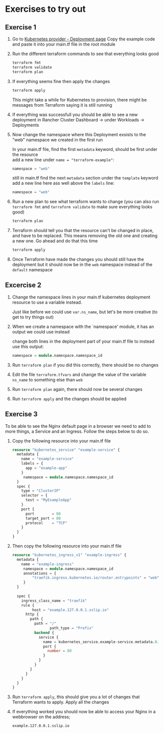 # Exercises to try out

## Exercise 1
1. Go to [Kubernetes provider - Deployment page](https://registry.terraform.io/providers/hashicorp/kubernetes/latest/docs/resources/deployment#example-usage)
   Copy the example code and paste it into your main.tf file in the root module

2. Run the different terraform commands to see that everything looks good
   ```bash
   terraform fmt
   terraform validate
   terraform plan
   ```

3. If everything seems fine then apply the changes
   ```bash
   terraform apply
   ```

   This might take a while for Kubernetes to provision, there might be messages from Terraform saying it is still running

4. If everything was successfull you should be able to see a new deployment in Rancher Cluster Dashboard -> under Workloads -> Deployments

5. Now change the namespace where this Deployment exsists to the "web" namespace we created in the first run
   
   In your main.tf file, find the first `metadata` keyword, should be first under the resource  
   add a new line under `name = "terraform-example"`:  
   ```terraform
   namespace = "web"
   ```

   still in main.tf find the next `metadata` section under the `template` keyword  
   add a new line here ass well above the `labels` line:
   ```terraform
   namespace = "web"
   ```

6. Run a new plan to see what terraform wants to change (you can also run `terraform fmt` and `terraform validate` to make sure everything looks good)

   ```bash
   terraform plan
   ```

7. Terraform should tell you that the resource can't be changed in place, and have to be replaced. This means removing the old one and creating a new one. Go ahead and do that this time

   ```bash
   terraform apply
   ```

8. Once Terraform have made the changes you should still have the deployment but it should now be in the `web` namespace instead of the `default` namespace

## Excercise 2

1. Change the namespace lines in your main.tf kubernetes deployment resource to use a variable instead.

   Just like before we could use `var.ns_name`, but let's be more creative (to get to try things out)

2. When we create a namespace with the `namespace' module, it has an output we could use instead

   change both lines in the deployment part of your main.tf file to instead use this output:
   ```terraform
   namespace = module.namespace.namespace_id
   ```

3. Run `terraform plan` if you did this correctly, there should be no changes

4. Edit the file `terraform.tfvars`  and change the value of the variable `ns_name` to something else than `web`

5. Run `terraform plan` again, there should now be several changes

6. Run `terraform apply` and the changes should be applied

## Exercise 3

To be able to see the Nginx default page in a browser we need to add to more things, a Service and an Ingress. Follow the steps below to do so.

1. Copy the following resource into your main.tf file

   ```terraform   
   resource "kubernetes_service" "example-service" {
     metadata {
       name = "example-service"
       labels = {
         app = "example-app"
       }
   		namespace = module.namespace.namespace_id
     }
     spec {
       type = "ClusterIP"
       selector = {
         test = "MyExampleApp"
       }
       port {
         port        = 80
         target_port = 80
         protocol    = "TCP"
       }
     }
   }
   ```

2. Then copy the following resource into your main.tf file

   ```terraform
   resource "kubernetes_ingress_v1" "example-ingress" {
     metadata {
       name = "example-ingress"
   		namespace = module.namespace.namespace_id
   		annotations = {
   			"traefik.ingress.kubernetes.io/router.entrypoints" = "web"
   		}
     }
   	
     spec {
       ingress_class_name = "traefik"
       rule {
   			host = "example.127.0.0.1.sslip.io"
         http {
           path {
             path = "/"
   					path_type = "Prefix"
             backend {
               service {
                 name = kubernetes_service.example-service.metadata.0.name
                 port {
                   number = 80
                 }
               }
             }
           }
         }
       }
     }
   }
   ```

3. Run `terraform apply`, this should give you a lot of changes that Terraform wants to apply. Apply all the changes

4. If everything worked you should now be able to access your Nginx in a webbrowser on the address;
   ```bash
   example.127.0.0.1.sslip.io
   ```

